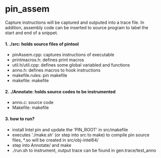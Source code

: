 # pin_assem
Capture instructions will be captured and outputed into a trace file. In addition, assembly code can be inserted to source program to label the start and end of a snippet.

#### 1. ./src: holds source files of pintool
* pinAssem.cpp: captures instructions of executable
* printmacros.h: defines print macros
* util.h/util.cpp: defines some global variabled and functions
* anno.h: defines macros to hook instructions
* makefile.rules: pin makefile
* makefile: makefile

#### 2. ./Annotate: holds source codes to be instrumented
* anno.c: source code
* Makefile: makefile

#### 3. how to run?
* install Intel pin and update the 'PIN_ROOT' in src/makefile
* executes './make.sh' (or step into src to make) to compile pin source files, *.so will be created in src/obj-intel64/
* step into Annotate/ and make
* ./run.sh to instrument, output trace can be found in gen.trace/test_anno
